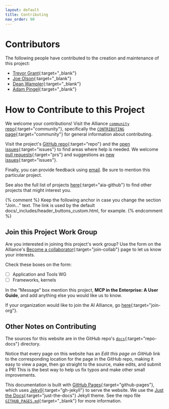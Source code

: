 ```yaml
---
layout: default
title: Contributing
nav_order: 90
---
```


# Contributors

The following people have contributed to the creation and maintenance of this project:

* [Trevor Grant](https://github.com/orgs/The-AI-Alliance/people/rawkintrevo){:target="_blank"}
* [Joe Olson](https://github.com/orgs/The-AI-Alliance/people/jolson-ibm){:target="_blank"}
* [Dean Wampler](https://github.com/orgs/The-AI-Alliance/people/deanwampler){:target="_blank"}
* [Adam Pingel](https://github.com/orgs/The-AI-Alliance/people/adampingel){:target="_blank"}

# How to Contribute to this Project

We welcome your contributions! Visit the Alliance [`community` repo](https://github.com/The-AI-Alliance/community/){:target="community"}, specifically the [`CONTRIBUTING` page](https://github.com/The-AI-Alliance/community/blob/main/CONTRIBUTING.md){:target="community"} for general information about contributing. 

Visit the project's [GitHub repo](https://github.com/The-AI-Alliance/enterprise-MCP/){:target="repo"} and the [open issues](https://github.com/The-AI-Alliance/enterprise-MCP/issues){:target="issues"} to find areas where help is needed. We welcome [pull requests](https://github.com/The-AI-Alliance/enterprise-MCP/pulls){:target="prs"} and suggestions as [new issues](https://github.com/The-AI-Alliance/enterprise-MCP/issues){:target="issues"}.

Finally, you can provide feedback using [email](mailto:contact@thealliance.ai). Be sure to mention this particular project.

See also the full list of projects [here](https://the-ai-alliance.github.io/){:target="aia-github"} to find other projects that might interest you.

{% comment %}
Keep the following anchor in case you change the section "Join..." text. 
The link is used by the default docs/_includes/header_buttons_custom.html, for example.
{% endcomment %}
<a name="join-this-project"></a>
## Join this Project Work Group

Are you interested in joining this project's work group? Use the form on the Alliance's [Become a collaborator](https://thealliance.ai/become-a-collaborator){:target="join-collab"} page to let us know your interests. 

Check these boxes on the form:

- [ ] Application and Tools WG
- [ ] Frameworks, kernels

In the &ldquo;Message&rdquo; box mention this project, **MCP in the Enterprise: A User Guide**, and add anything else you would like us to know.

If your organization would like to join the AI Alliance, go [here](https://thealliance.ai/membership){:target="join-org"}.

## Other Notes on Contributing

The sources for this website are in the GitHub repo's [`docs`](https://github.com/The-AI-Alliance/enterprise-MCP/tree/main/docs){:target="repo-docs"} directory. 

Notice that every page on this website has an _Edit this page on GitHub_ link to the corresponding location for the page in the GitHub repo, making it easy to view a page, then go straight to the source, make edits, and submit a PR! This is the best way to help us fix typos and make other small improvements.

This documentation is built with [GitHub Pages](https://pages.github.com/){:target="github-pages"}, which uses [Jekyll](https://github.com/jekyll/jekyll){:target="gh-jekyll"} to serve the website. We use the [Just the Docs](https://just-the-docs.github.io/just-the-docs/){:target="just-the-docs"} Jekyll theme. See the repo file [`GITHUB_PAGES.md`](https://github.com/The-AI-Alliance/enterprise-MCP/tree/main/GITHUB_PAGES.md){:target="_blank"} for more information.

